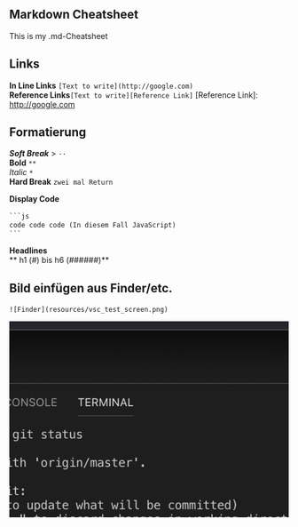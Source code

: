 ## Markdown Cheatsheet

This is my .md-Cheatsheet

## **Links**

**In Line Links** `[Text to write](http://google.com)`  
**Reference Links**`[Text to write][Reference Link]`
[Reference Link]: http://google.com

## **Formatierung**

_**Soft Break**_ > `··`  
**Bold** `**`  
_Italic_ `*`  
**Hard Break** `zwei mal Return`

**Display Code**

````
```js
code code code (In diesem Fall JavaScript)
```
````

**Headlines**  
** h1 (#) bis h6 (######)**

## **Bild einfügen aus Finder/etc.**

```
![Finder](resources/vsc_test_screen.png)
```

![Finder](resources/vsc_test_screen.png)
